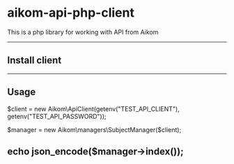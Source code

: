 # aikom-api-php-client
This is a php library for working with API from Aikom

---

## Install client

---

## Usage

$client = new Aikom\ApiClient(getenv("TEST_API_CLIENT"), getenv("TEST_API_PASSWORD"));

$manager = new Aikom\managers\SubjectManager($client);

echo json_encode($manager->index());
---